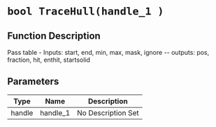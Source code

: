 # `bool TraceHull(handle_1 )`
## Function Description
Pass table - Inputs: start, end, min, max, mask, ignore  -- outputs: pos, fraction, hit, enthit, startsolid
## Parameters
Type|Name|Description
--|--|--
handle|handle_1|No Description Set
